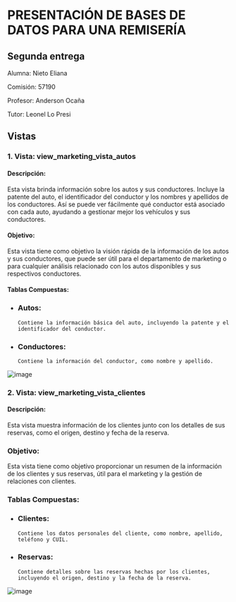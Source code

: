 # PRESENTACIÓN DE BASES DE DATOS PARA UNA REMISERÍA
## Segunda entrega

Alumna: Nieto Eliana

Comisión: 57190

Profesor: Anderson Ocaña

Tutor: Leonel Lo Presi

## Vistas
### 1. Vista: view_marketing_vista_autos
#### Descripción:
Esta vista brinda información sobre los autos y sus conductores. Incluye la patente del auto, el identificador del conductor y los nombres y apellidos de los conductores. Así se puede ver fácilmente qué conductor está asociado con cada auto, ayudando a gestionar mejor los vehículos y sus conductores.
#### Objetivo:
Esta vista tiene como objetivo la visión rápida de la información de los autos y sus conductores, que puede ser útil para el departamento de marketing o para cualquier análisis relacionado con los autos disponibles y sus respectivos conductores.
#### Tablas Compuestas:
  * ### Autos:
        Contiene la información básica del auto, incluyendo la patente y el identificador del conductor.
  * ### Conductores:
        Contiene la información del conductor, como nombre y apellido.

![image](https://github.com/user-attachments/assets/884e6938-5901-4734-9b4d-6054f8c69f66)

### 2. Vista: view_marketing_vista_clientes
#### Descripción:
Esta vista muestra información de los clientes junto con los detalles de sus reservas, como el origen, destino y fecha de la reserva.
### Objetivo:
Esta vista tiene como objetivo proporcionar un resumen de la información de los clientes y sus reservas, útil para el marketing y la gestión de relaciones con clientes.
### Tablas Compuestas:
* ### Clientes:
      Contiene los datos personales del cliente, como nombre, apellido, teléfono y CUIL.
* ### Reservas:
      Contiene detalles sobre las reservas hechas por los clientes, incluyendo el origen, destino y la fecha de la reserva.
![image](https://github.com/user-attachments/assets/11f0dd4d-e0a9-4f9d-90df-d65321f1cc61)
